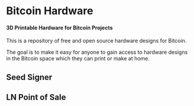# Bitcoin Hardware
#### 3D Printable Hardware for Bitcoin Projects

This is a repository of free and open source hardware designs for Bitcoin. 

The goal is to make it easy for anyone to gain access to hardware designs in the Bitcoin space which they can print or make at home.  

## Seed Signer


## LN Point of Sale

